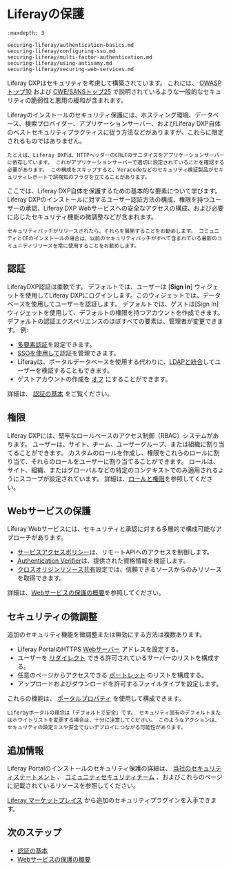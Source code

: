 # Liferayの保護

```{toctree}
:maxdepth: 3

securing-liferay/authentication-basics.md
securing-liferay/configuring-sso.md
securing-liferay/multi-factor-authentication.md
securing-liferay/using-antisamy.md
securing-liferay/securing-web-services.md
```

Liferay DXPはセキュリティを考慮して構築されています。 これには、 [OWASPトップ10](https://www.owasp.org/index.php/Top_10_2013-Top_10) および [CWE/SANSトップ25](https://www.sans.org/top25-software-errors/) で説明されているような一般的なセキュリティの脆弱性と悪用の緩和が含まれます。

Liferayのインストールのセキュリティ保護には、ホスティング環境、データベース、検索プロバイダー、アプリケーションサーバー、およびLiferay DXP自体のベストセキュリティプラクティスに従う方法などがありますが、これらに限定されるものではありません。

```{note}
たとえば、Liferay DXPは、HTTPヘッダーのCRLFのサニタイズをアプリケーションサーバーに依存しています。 これがアプリケーションサーバーで適切に設定されていることを確認する必要があります。 この構成をスキップすると、Veracodeなどのセキュリティ検証製品がセキュリティレポートで誤検知のフラグを立てることがあります。
```

ここでは、Liferay DXP自体を保護するための基本的な要素について学びます。 Liferay DXPのインストールに対するユーザー認証方法の構成、権限を持つユーザーの承認、Liferay DXP Webサービスへの安全なアクセスの構成、および必要に応じたセキュリティ機能の微調整などが含まれます。

```{important}
セキュリティパッチがリリースされたら、それらを展開することをお勧めします。 コミュニティとCEのインストールの場合は、以前のセキュリティパッチがすべて含まれている最新のコミュニティリリースを常に使用することをお勧めします。
```

<a name="authentication" />

## 認証

LiferayDXP認証は柔軟です。 デフォルトでは、ユーザーは [**Sign In**] ウィジェットを使用してLiferay DXPにログインします。このウィジェットでは、データベースを使用してユーザーを認証します。 デフォルトでは、ゲストは[Sign In]ウィジェットを使用して、デフォルトの権限を持つアカウントを作成できます。 デフォルトの認証エクスペリエンスのほぼすべての要素は、管理者が変更できます。 例:

* [多要素認証](./securing-liferay/multi-factor-authentication/using-multi-factor-authentication.md)を設定できます。
* [SSOを使用して](./securing-liferay/configuring-sso.md)認証を管理できます。
* Liferayは、ポータルデータベースを使用する代わりに、[LDAPと統合](../users-and-permissions/connecting-to-a-user-directory/connecting-to-an-ldap-directory.md)してユーザーを検証することもできます。
* ゲストアカウントの作成を [オフ](./securing-liferay/authentication-basics.md#disabling-guest-account-creation) にすることができます。

詳細は、 [認証の基本](./securing-liferay/authentication-basics.md) をご覧ください。

<a name="permissions" />

## 権限

Liferay DXPには、堅牢なロールベースのアクセス制御（RBAC）システムがあります。 ユーザーは、サイト、チーム、ユーザーグループ、または組織に割り当てることができます。 カスタムのロールを作成し、権限をこれらのロールに割り当て、それらのロールをユーザーに割り当てることができます。 ロールは、サイト、組織、またはグローバルなどの特定のコンテキストでのみ適用されるようにスコープが設定されています。 詳細は、[ロールと権限](../users-and-permissions/roles-and-permissions/understanding-roles-and-permissions.md)を参照してください。

<a name="securing-web-services" />

## Webサービスの保護

Liferay Webサービスには、セキュリティと承認に対する多層的で構成可能なアプローチがあります。

* [サービスアクセスポリシー](./securing-liferay/securing-web-services/setting-service-access-policies.md)は、リモートAPIへのアクセスを制御します。
* [Authentication Verifier](./securing-liferay/securing-web-services/using-authentication-verifiers.md)は、提供された資格情報を検証します。
* [クロスオリジンリソース共有](./securing-liferay/securing-web-services/setting-up-cors.md)設定では、信頼できるソースからのみリソースを取得できます。

詳細は、[Webサービスの保護の概要](./securing-liferay/securing-web-services.md)を参照してください。

<a name="fine-tuning-security" />

## セキュリティの微調整

追加のセキュリティ機能を微調整または無効にする方法は複数あります。

* Liferay PortalのHTTPS [Webサーバー](https://learn.liferay.com/reference/latest/en/dxp/propertiesdoc/portal.properties.html#Web%20Server) アドレスを設定する。
* ユーザーを [リダイレクト](https://learn.liferay.com/reference/latest/en/dxp/propertiesdoc/portal.properties.html#Redirect) できる許可されているサーバーのリストを構成する。
* 任意のページからアクセスできる [ポートレット](https://learn.liferay.com/reference/latest/en/dxp/propertiesdoc/portal.properties.html#Portlet) のリストを構成する。
* アップロードおよびダウンロードを許可するファイルタイプを設定します。

これらの機能は、 [ポータルプロパティ](https://learn.liferay.com/reference/latest/en/dxp/propertiesdoc/portal.properties.html) を使用して構成できます。

```{warning}
Liferayポータルの理念は「デフォルトで安全」です。 セキュリティ固有のデフォルトまたはホワイトリストを変更する場合は、十分に注意してください。 このようなアクションは、セキュリティの設定ミスや安全でないデプロイにつながる可能性があります。
```

<a name="additional-information" />

## 追加情報

Liferay Portalのインストールのセキュリティ保護の詳細は、 [当社のセキュリティステートメント](https://www.liferay.com/security) 、 [コミュニティセキュリティチーム](https://portal.liferay.dev/people/community-security-team) 、およびこれらのページに記載されているリソースを参照してください。

[Liferay マーケットプレイス](https://www.liferay.com/marketplace) から追加のセキュリティプラグインを入手できます。

<a name="next-steps" />

## 次のステップ

* [認証の基本](./securing-liferay/authentication-basics.md)
* [Webサービスの保護の概要](./securing-liferay/securing-web-services.md)
